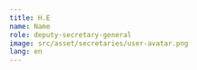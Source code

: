 ```yaml
---
title: H.E
name: Name
role: deputy-secretary-general
image: src/asset/secretaries/user-avatar.png
lang: en
---
```

